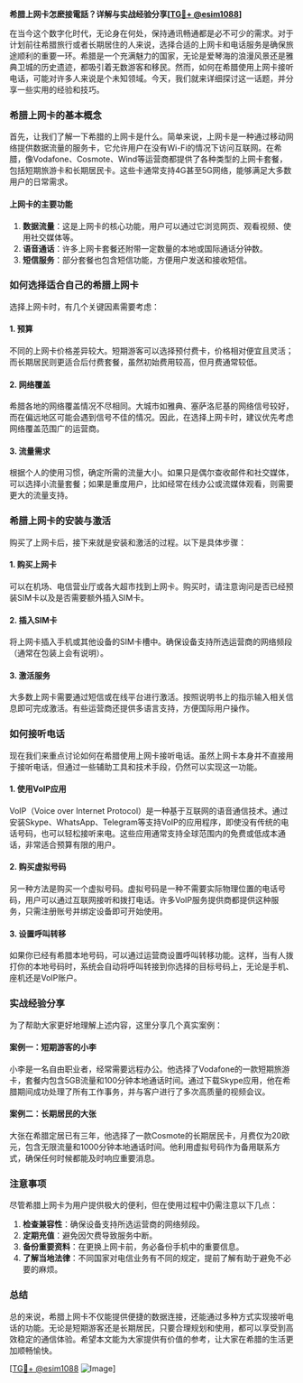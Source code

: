 **希腊上网卡怎麽接電話？详解与实战经验分享[[TG💪+ @esim1088](https://t.me/s/esim1088)]**

在当今这个数字化时代，无论身在何处，保持通讯畅通都是必不可少的需求。对于计划前往希腊旅行或者长期居住的人来说，选择合适的上网卡和电话服务是确保旅途顺利的重要一环。希腊是一个充满魅力的国家，无论是爱琴海的浪漫风景还是雅典卫城的历史遗迹，都吸引着无数游客和移民。然而，如何在希腊使用上网卡接听电话，可能对许多人来说是个未知领域。今天，我们就来详细探讨这一话题，并分享一些实用的经验和技巧。

### 希腊上网卡的基本概念

首先，让我们了解一下希腊的上网卡是什么。简单来说，上网卡是一种通过移动网络提供数据流量的服务卡，它允许用户在没有Wi-Fi的情况下访问互联网。在希腊，像Vodafone、Cosmote、Wind等运营商都提供了各种类型的上网卡套餐，包括短期旅游卡和长期居民卡。这些卡通常支持4G甚至5G网络，能够满足大多数用户的日常需求。

#### 上网卡的主要功能

1. **数据流量**：这是上网卡的核心功能，用户可以通过它浏览网页、观看视频、使用社交媒体等。
2. **语音通话**：许多上网卡套餐还附带一定数量的本地或国际通话分钟数。
3. **短信服务**：部分套餐也包含短信功能，方便用户发送和接收短信。

### 如何选择适合自己的希腊上网卡

选择上网卡时，有几个关键因素需要考虑：

#### 1. 预算
不同的上网卡价格差异较大。短期游客可以选择预付费卡，价格相对便宜且灵活；而长期居民则更适合后付费套餐，虽然初始费用较高，但月费通常较低。

#### 2. 网络覆盖
希腊各地的网络覆盖情况不尽相同。大城市如雅典、塞萨洛尼基的网络信号较好，而在偏远地区可能会遇到信号不佳的情况。因此，在选择上网卡时，建议优先考虑网络覆盖范围广的运营商。

#### 3. 流量需求
根据个人的使用习惯，确定所需的流量大小。如果只是偶尔查收邮件和社交媒体，可以选择小流量套餐；如果是重度用户，比如经常在线办公或流媒体观看，则需要更大的流量支持。

### 希腊上网卡的安装与激活

购买了上网卡后，接下来就是安装和激活的过程。以下是具体步骤：

#### 1. 购买上网卡
可以在机场、电信营业厅或各大超市找到上网卡。购买时，请注意询问是否已经预装SIM卡以及是否需要额外插入SIM卡。

#### 2. 插入SIM卡
将上网卡插入手机或其他设备的SIM卡槽中。确保设备支持所选运营商的网络频段（通常在包装上会有说明）。

#### 3. 激活服务
大多数上网卡需要通过短信或在线平台进行激活。按照说明书上的指示输入相关信息即可完成激活。有些运营商还提供多语言支持，方便国际用户操作。

### 如何接听电话

现在我们来重点讨论如何在希腊使用上网卡接听电话。虽然上网卡本身并不直接用于接听电话，但通过一些辅助工具和技术手段，仍然可以实现这一功能。

#### 1. 使用VoIP应用
VoIP（Voice over Internet Protocol）是一种基于互联网的语音通信技术。通过安装Skype、WhatsApp、Telegram等支持VoIP的应用程序，即使没有传统的电话号码，也可以轻松接听来电。这些应用通常支持全球范围内的免费或低成本通话，非常适合预算有限的用户。

#### 2. 购买虚拟号码
另一种方法是购买一个虚拟号码。虚拟号码是一种不需要实际物理位置的电话号码，用户可以通过互联网接听和拨打电话。许多VoIP服务提供商都提供这种服务，只需注册账号并绑定设备即可开始使用。

#### 3. 设置呼叫转移
如果你已经有希腊本地号码，可以通过运营商设置呼叫转移功能。这样，当有人拨打你的本地号码时，系统会自动将呼叫转接到你选择的目标号码上，无论是手机、座机还是VoIP账户。

### 实战经验分享

为了帮助大家更好地理解上述内容，这里分享几个真实案例：

#### 案例一：短期游客的小李
小李是一名自由职业者，经常需要远程办公。他选择了Vodafone的一款短期旅游卡，套餐内包含5GB流量和100分钟本地通话时间。通过下载Skype应用，他在希腊期间成功处理了所有工作事务，并与客户进行了多次高质量的视频会议。

#### 案例二：长期居民的大张
大张在希腊定居已有三年，他选择了一款Cosmote的长期居民卡，月费仅为20欧元，包含无限流量和1000分钟本地通话时间。他利用虚拟号码作为备用联系方式，确保任何时候都能及时响应重要消息。

### 注意事项

尽管希腊上网卡为用户提供极大的便利，但在使用过程中仍需注意以下几点：

1. **检查兼容性**：确保设备支持所选运营商的网络频段。
2. **定期充值**：避免因欠费导致服务中断。
3. **备份重要资料**：在更换上网卡前，务必备份手机中的重要信息。
4. **了解当地法律**：不同国家对电信业务有不同的规定，提前了解有助于避免不必要的麻烦。

### 总结

总的来说，希腊上网卡不仅能提供便捷的数据连接，还能通过多种方式实现接听电话的功能。无论是短期游客还是长期居民，只要合理规划和使用，都可以享受到高效稳定的通信体验。希望本文能为大家提供有价值的参考，让大家在希腊的生活更加顺畅愉快。

[[TG💪+ @esim1088](https://t.me/s/esim1088) ![Image](https://i.postimg.cc/4NQfJmqS/Snipaste-2025-05-13-00-14-12.png)]